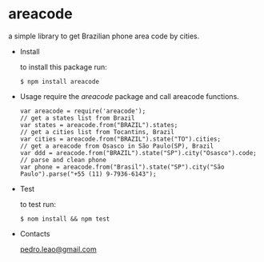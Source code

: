 # areacode
a simple library to get Brazilian phone area code by cities.

* Install

    to install this package run:

    ```$ npm install areacode```
* Usage
    require the *areacode* package and call areacode functions.

    ```nodejs
    var areacode = require('areacode');
    // get a states list from Brazil
    var states = areacode.from("BRAZIL").states;
    // get a cities list from Tocantins, Brazil
    var cities = areacode.from("BRAZIL").state("TO").cities;
    // get a areacode from Osasco in São Paulo(SP), Brazil
    var ddd = areacode.from("BRAZIL").state("SP").city("Osasco").code;
    // parse and clean phone
    var phone = areacode.from("Brasil").state("SP").city("São Paulo").parse("+55 (11) 9-7936-6143");
    ```
* Test

    to test run:

    ```$ nom install && npm test```
* Contacts

    pedro.leao@gmail.com

